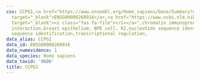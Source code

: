 ```yaml
---
csv: CCPG1,<a href="https://www.ensembl.org/Homo_sapiens/Gene/Summary?db=core;g=ENSG00000260916"
  target="_blank">ENSG00000260916</a>,<a href="https://www.ncbi.nlm.nih.gov/pubmed/22863008"
  target="_blank"><i class="fas fa-file"></i></a>",chromatin immunoprecipitation assay,direct
  interaction,breast epithelium, BPE cell, R2,nucleotide sequence identification,nucleotide
  sequence identification,transcriptional regulation,
data_alias: CCPG1
data_id: ENSG00000260916
data_numevidence: 1
data_species: Homo sapiens
data_taxid: '9606'
title: CCPG1
---
```

